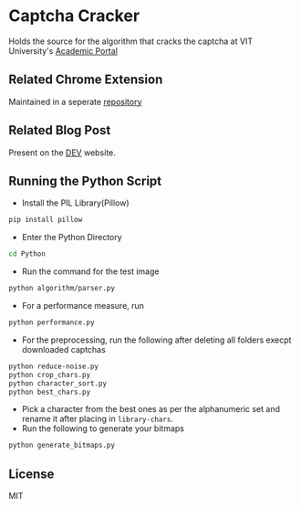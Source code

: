 # Captcha Cracker

Holds the source for the algorithm that cracks the captcha at VIT University's [Academic Portal](https://vtopbeta.vit.ac.in/vtop/)

## Related Chrome Extension

Maintained in a seperate [repository](https://github.com/Presto412/Enhancer-for-VIT-Vellore-Academics)

## Related Blog Post

Present on the [DEV](https://dev.to/presto412/how-i-cracked-the-captcha-on-my-universitys-website-237j) website.

## Running the Python Script

- Install the PIL Library(Pillow)

```bash
pip install pillow
```

- Enter the Python Directory

```bash
cd Python
```

- Run the command for the test image

```bash
python algorithm/parser.py
```

- For a performance measure, run

```bash
python performance.py
```

- For the preprocessing, run the following after deleting all folders execpt downloaded captchas

```bash
python reduce-noise.py
python crop_chars.py
python character_sort.py
python best_chars.py
```

- Pick a character from the best ones as per the alphanumeric set and rename it after placing in `library-chars`.
- Run the following to generate your bitmaps

```bash
python generate_bitmaps.py
```

## License

MIT
